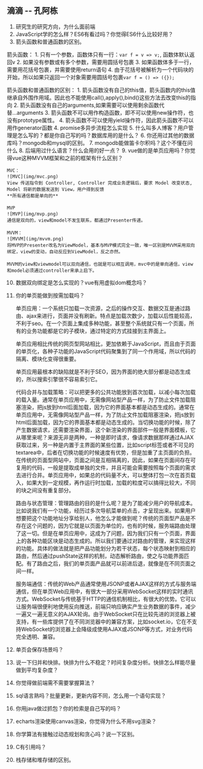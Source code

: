 ## 滴滴 -- 孔阿栋
1. 研究生的研究方向，为什么面前端
2. JavaScript学的怎么样？ES6有看过吗？你觉得ES6什么比较好用？
3. 箭头函数和普通函数的区别。

箭头函数：
    1. 只有一个参数，函数体只有一行：`var f = v => v;`, 函数体默认返回v
    2. 如果没有参数或有多个参数，需要用圆括号包裹
    3. 如果函数体多于一行，需要用花括号包裹，并需要使用return语句
    4. 由于花括号被解析为一个代码块的开始，所以如果只返回一个对象需要用圆括号包裹`var f = () => ({});`

箭头函数和普通函数的区别：
    1. 箭头函数没有自己的this值，箭头函数内的this值继承自外围作用域。因此也不能使用call(),apply(),bind()这些方法去改变this的指向
    2. 箭头函数没有自己的arguments,如果需要可以使用剩余函数代替...arguments
    3. 箭头函数不可以用作构造函数，即不可以使用new操作符，也没有prototype属性。
    4. 箭头函数不可以使用yield操作符，因此箭头函数不可以用作generator函数
4. promise多异步流程怎么实现
5. 什么叫多人博客？用户管理是怎么写的？都是你自己写的吗？数据库用的是什么？
6. 你还用过其他的数据库吗？mongodb和mysql的区别。
7. mongodb能做笛卡尔积吗？这个不懂在问什么
8. 后端用过什么语言？什么会用的好一点？
9. vue做的是单页应用吗？你觉得vue这种MVVM框架和之前的框架有什么区别？

    MVC：
    ![MVC](img/mvc.png)
    View 传送指令到 Controller, Controller 完成业务逻辑后，要求 Model 改变状态, Model 将新的数据发送到 View，用户得到反馈
    **所有通信都是单向的**

    MVP
    ![MVP](img/mvp.png)
    通信是双向的，view和model不发生联系，都通过Presenter传递。

    MVVM：
    ![MVVM](img/mvvm.png)
    将MVP的Presenter改名为ViewModel，基本与MVP模式完全一致，唯一区别是MVVM采用双向绑定，view的变动，自动反应到ViewModel，反之亦然。

    MVVM的view和viewmodel可以双向通信，也就是可以相互调用，mvc中的是单向通信，view和model必须通过controller来承上启下。
10. 数据双向绑定是怎么实现的？vue有用虚拟dom概念吗？
11. 你的单页能做到按需加载吗？

    单页应用：一个系统只加载一次资源，之后的操作交互、数据交互是通过路由、ajax来进行，页面并没有刷新。特点是加载次数少，加载以后性能较高， 不利于seo。在一个页面上集成多种功能，甚至整个系统就只有一个页面，所有的业务功能都是它的子模块，通过特定的方式挂接到主界面上。

    单页应用相比传统的网页型网站相比，更加依赖于JavaScript，而且由于页面的单页化，各种子功能的JavaScript代码聚集到了同一个作用域，所以代码的隔离、模块化变得很重要。

    单页应用最根本的缺陷就是不利于SEO，因为界面的绝大部分都是动态生成的，所以搜索引擎很不容易索引它。

    代码合并与加载策略：可以把更多的公共功能放到首次加载，以减小每次加载的载入量。通常在单页应用中，无需像网站型产品一样，为了防止文件加载阻塞渲染，把js放到html后面加载，因为它的界面基本都是动态生成的。通常在单页应用中，无需像网站型产品一样，为了防止文件加载阻塞渲染，把js放到html后面加载，因为它的界面基本都是动态生成的。当切换功能的时候，除了产生数据请求，还需要渲染界面，这个新渲染的界面部件一般是界面模板，它从哪里来呢？来源无非是两种，一种是即时请求，像请求数据那样通过AJAX获取过来，另一种是内置于主界面的某些位置，比如script标签或者不可见的textarea中，后者在切换功能的时候速度有优势，但是加重了主页面的负担。在传统的页面型网站中，页面之间是互相隔离的，因此，如果在页面间存在可复用的代码，一般是提取成单独的文件，并且可能会需要按照每个页面的需求去进行合并。单页应用中，如果总的代码量不大，可以整体打包一次在首页载入，如果大到一定规模，再作运行时加载，加载的粒度可以搞得比较大，不同的块之间没有重复部分。

    路由与状态管理：管理路由的目的是什么呢？是为了能减少用户的导航成本。比如说我们有一个功能，经历过多次导航菜单的点击，才呈现出来。如果用户想要把这个功能地址分享给别人，他怎么才能做到呢？传统的页面型产品是不存在这个问题的，因为它就是以页面为单位的，也有的时候，服务端路由处理了这一切。但是在单页应用中，这成为了问题，因为我们只有一个页面，界面上的各种功能区块是动态生成的。所以我们要通过对路由的管理，来实现这样的功能。具体的做法就是把产品功能划分为若干状态，每个状态映射到相应的路由，然后通过pushState这样的机制，动态解析路由，使之与功能界面匹配。有了路由之后，我们的单页面产品就可以前进后退，就像是在不同页面之间一样。

    服务端通信：传统的Web产品通常使用JSONP或者AJAX这样的方式与服务端通信，但在单页Web应用中，有很大一部分采用WebSocket这样的实时通讯方式。WebSocket与传统基于HTTP的通信机制相比，有很大的优势。它可以让服务端很便利地使用反向推送，前端只响应确实产生业务数据的事件，减少一遍又一遍无意义的AJAX轮询。由于WebSocket只在比较先进的浏览器上被支持，有一些库提供了在不同浏览器中的兼容方案，比如socket.io，它在不支持WebSocket的浏览器上会降级成使用AJAX或JSONP等方式，对业务代码完全透明、兼容。
12. 单页会保存场景吗？
13. 说一下归并和快排。快排为什么不稳定？时间复杂度分析。快排怎么样能尽量做到平均复杂度？
14. 你觉得做前端需不需要掌握算法？
15. sql语言熟吗？批量更新，更新内容不同，怎么用一个语句实现？
16. 你用java做过抓包？你的检索是自己写的吗？
17. echarts渲染使用canvas渲染，你觉得为什么不用svg渲染？
18. 你学算法有接触过动态规划和贪心吗？说一下区别。
19. C有引用吗？
20. 栈存储和堆存储的区别。
